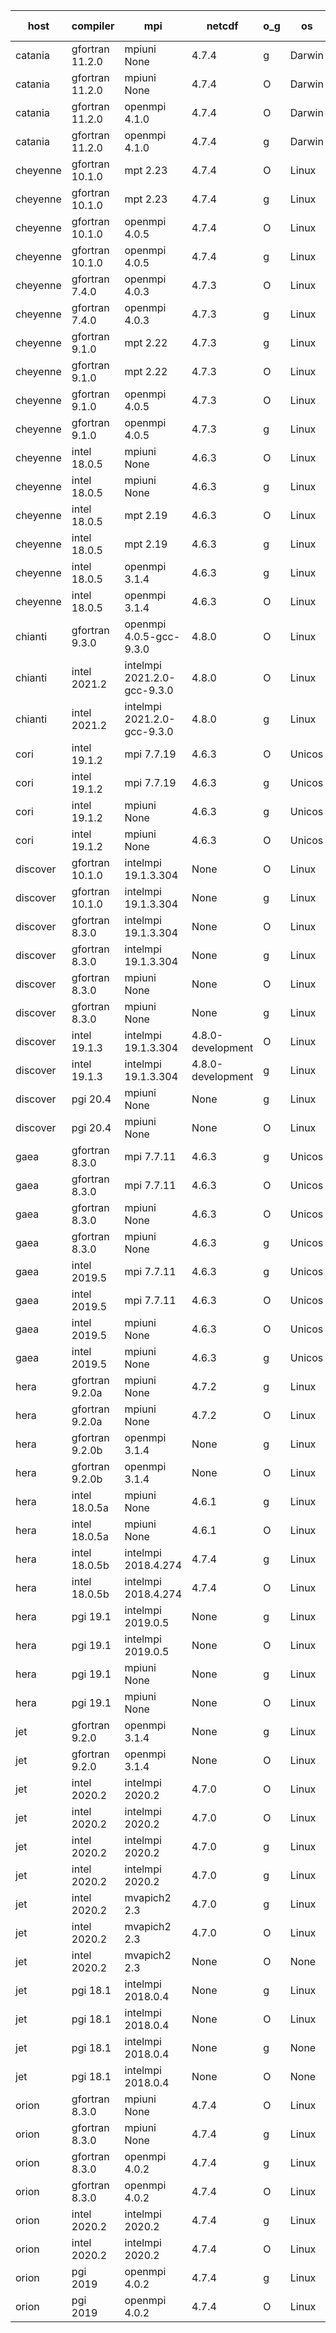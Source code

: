 

| host     | compiler                              | mpi                      | netcdf        | o_g        | os       | build       | u_pass          | u_fail          | s_pass            | s_fail            | e_pass             | e_fail             | nuopc_pass       | nuopc_fail       | artifacts link          |
|----------|---------------------------------------|--------------------------|---------------|------------|----------|-------------|-----------------|-----------------|-------------------|-------------------|--------------------|--------------------|------------------|------------------|-------------------------|
| catania | gfortran 11.2.0 | mpiuni None  | 4.7.4  | g | Darwin | PASS | None | None | None | None | None | None | None | None | <a href="https://github.com/esmf-org/esmf-test-artifacts/tree/055d490e3ffbda9ab7cad38d5d031ed5b9e7da87/develop/gfortran/11.2.0/g/mpiuni/None" target="_blank">055d490</a> | 
| catania | gfortran 11.2.0 | mpiuni None  | 4.7.4  | O | Darwin | PASS | 12319 | 0 | 8 | 0 | 43 | 0 | None | None | <a href="https://github.com/esmf-org/esmf-test-artifacts/tree/71cd1178faaa4e58fac4457c85cf226137b84159/develop/gfortran/11.2.0/O/mpiuni/None" target="_blank">71cd117</a> | 
| catania | gfortran 11.2.0 | openmpi 4.1.0  | 4.7.4  | O | Darwin | PASS | 13870 | 9 | 49 | 0 | 80 | 0 | 52 | 0 | <a href="https://github.com/esmf-org/esmf-test-artifacts/tree/aa5bf24cebd8942951b7a0366e070325d13f52b8/develop/gfortran/11.2.0/O/openmpi/4.1.0" target="_blank">aa5bf24</a> | 
| catania | gfortran 11.2.0 | openmpi 4.1.0  | 4.7.4  | g | Darwin | PASS | 13870 | 9 | 49 | 0 | 80 | 0 | 52 | 0 | <a href="https://github.com/esmf-org/esmf-test-artifacts/tree/89641adfcfc6fb810937e77f888e9250b9eaafca/develop/gfortran/11.2.0/g/openmpi/4.1.0" target="_blank">89641ad</a> | 
| cheyenne | gfortran 10.1.0 | mpt 2.23  | 4.7.4  | O | Linux | PASS | 13879 | 0 | 49 | 0 | 80 | 0 | 52 | 0 | <a href="https://github.com/esmf-org/esmf-test-artifacts/tree/d9ae58c5587da1b9c7dcca039ddb28269efa8c05/develop/gfortran/10.1.0/O/mpt/2.23" target="_blank">d9ae58c</a> | 
| cheyenne | gfortran 10.1.0 | mpt 2.23  | 4.7.4  | g | Linux | PASS | 13879 | 0 | 49 | 0 | 80 | 0 | 52 | 0 | <a href="https://github.com/esmf-org/esmf-test-artifacts/tree/c8a05dfb40ada5071abedfa64f24b19838f41670/develop/gfortran/10.1.0/g/mpt/2.23" target="_blank">c8a05df</a> | 
| cheyenne | gfortran 10.1.0 | openmpi 4.0.5  | 4.7.4  | O | Linux | PASS | 13879 | 0 | 49 | 0 | 80 | 0 | 52 | 0 | <a href="https://github.com/esmf-org/esmf-test-artifacts/tree/360c49c259eade01bb2da81a8f41bf177b98c888/develop/gfortran/10.1.0/O/openmpi/4.0.5" target="_blank">360c49c</a> | 
| cheyenne | gfortran 10.1.0 | openmpi 4.0.5  | 4.7.4  | g | Linux | PASS | 13879 | 0 | 49 | 0 | 80 | 0 | 52 | 0 | <a href="https://github.com/esmf-org/esmf-test-artifacts/tree/6bc0350504aa7280d698a7e2e72a191c3cc72f06/develop/gfortran/10.1.0/g/openmpi/4.0.5" target="_blank">6bc0350</a> | 
| cheyenne | gfortran 7.4.0 | openmpi 4.0.3  | 4.7.3  | O | Linux | PASS | 13879 | 0 | 49 | 0 | 80 | 0 | 52 | 0 | <a href="https://github.com/esmf-org/esmf-test-artifacts/tree/52c62df3363083fd23dbda4f2b889248722f9f20/develop/gfortran/7.4.0/O/openmpi/4.0.3" target="_blank">52c62df</a> | 
| cheyenne | gfortran 7.4.0 | openmpi 4.0.3  | 4.7.3  | g | Linux | PASS | 13879 | 0 | 49 | 0 | 80 | 0 | 52 | 0 | <a href="https://github.com/esmf-org/esmf-test-artifacts/tree/70b966d7123081143cf0cd335024d15c495ec19b/develop/gfortran/7.4.0/g/openmpi/4.0.3" target="_blank">70b966d</a> | 
| cheyenne | gfortran 9.1.0 | mpt 2.22  | 4.7.3  | g | Linux | PASS | 13879 | 0 | 49 | 0 | 80 | 0 | 52 | 0 | <a href="https://github.com/esmf-org/esmf-test-artifacts/tree/b15b04f5f0a958de81c1279f446761c0012533af/develop/gfortran/9.1.0/g/mpt/2.22" target="_blank">b15b04f</a> | 
| cheyenne | gfortran 9.1.0 | mpt 2.22  | 4.7.3  | O | Linux | PASS | 13879 | 0 | 49 | 0 | 80 | 0 | 52 | 0 | <a href="https://github.com/esmf-org/esmf-test-artifacts/tree/81f97ffa5c99916e1461f1e17176dabb00a5fca6/develop/gfortran/9.1.0/O/mpt/2.22" target="_blank">81f97ff</a> | 
| cheyenne | gfortran 9.1.0 | openmpi 4.0.5  | 4.7.3  | O | Linux | PASS | 13879 | 0 | 49 | 0 | 80 | 0 | 52 | 0 | <a href="https://github.com/esmf-org/esmf-test-artifacts/tree/9bac6e1db88f527085aac1250ca75a8c6895fd38/develop/gfortran/9.1.0/O/openmpi/4.0.5" target="_blank">9bac6e1</a> | 
| cheyenne | gfortran 9.1.0 | openmpi 4.0.5  | 4.7.3  | g | Linux | PASS | 13879 | 0 | 49 | 0 | 80 | 0 | 52 | 0 | <a href="https://github.com/esmf-org/esmf-test-artifacts/tree/f85b17d4d5e6a5095e043e5966afe98e31f15286/develop/gfortran/9.1.0/g/openmpi/4.0.5" target="_blank">f85b17d</a> | 
| cheyenne | intel 18.0.5 | mpiuni None  | 4.6.3  | O | Linux | PASS | None | None | None | None | None | None | None | None | <a href="https://github.com/esmf-org/esmf-test-artifacts/tree/cc2babbf3c741ef0ceb99d3152bd7c45bb84cada/develop/intel/18.0.5/O/mpiuni/None" target="_blank">cc2babb</a> | 
| cheyenne | intel 18.0.5 | mpiuni None  | 4.6.3  | g | Linux | PASS | None | None | None | None | None | None | None | None | <a href="https://github.com/esmf-org/esmf-test-artifacts/tree/f2acfdf2a67c00b88dece1aff423cd1875241a94/develop/intel/18.0.5/g/mpiuni/None" target="_blank">f2acfdf</a> | 
| cheyenne | intel 18.0.5 | mpt 2.19  | 4.6.3  | O | Linux | PASS | None | None | None | None | None | None | None | None | <a href="https://github.com/esmf-org/esmf-test-artifacts/tree/ee47c796965738ac211de8e340096904893f862d/develop/intel/18.0.5/O/mpt/2.19" target="_blank">ee47c79</a> | 
| cheyenne | intel 18.0.5 | mpt 2.19  | 4.6.3  | g | Linux | PASS | None | None | None | None | None | None | None | None | <a href="https://github.com/esmf-org/esmf-test-artifacts/tree/b0b0b08e16c15c3069289c6c9f7f8934884f2523/develop/intel/18.0.5/g/mpt/2.19" target="_blank">b0b0b08</a> | 
| cheyenne | intel 18.0.5 | openmpi 3.1.4  | 4.6.3  | g | Linux | PASS | None | None | None | None | None | None | None | None | <a href="https://github.com/esmf-org/esmf-test-artifacts/tree/d19c0fa97be142b6195c2525599a45ef606f90b8/develop/intel/18.0.5/g/openmpi/3.1.4" target="_blank">d19c0fa</a> | 
| cheyenne | intel 18.0.5 | openmpi 3.1.4  | 4.6.3  | O | Linux | PASS | None | None | None | None | None | None | None | None | <a href="https://github.com/esmf-org/esmf-test-artifacts/tree/40ced7ade332470104f860ea7feef46feadc8428/develop/intel/18.0.5/O/openmpi/3.1.4" target="_blank">40ced7a</a> | 
| chianti | gfortran 9.3.0 | openmpi 4.0.5-gcc-9.3.0  | 4.8.0  | O | Linux | PASS | None | None | None | None | None | None | None | None | <a href="https://github.com/esmf-org/esmf-test-artifacts/tree/e4ee9bb86d08f93d1104832c6df141ecc7690d20/develop/gfortran/9.3.0/O/openmpi/4.0.5-gcc-9.3.0" target="_blank">e4ee9bb</a> | 
| chianti | intel 2021.2 | intelmpi 2021.2.0-gcc-9.3.0  | 4.8.0  | O | Linux | PASS | 13879 | 0 | 49 | 0 | 80 | 0 | 52 | 0 | <a href="https://github.com/esmf-org/esmf-test-artifacts/tree/0c3c362d4e1720adf3e40bfba814fd8023dd2526/develop/intel/2021.2/O/intelmpi/2021.2.0-gcc-9.3.0" target="_blank">0c3c362</a> | 
| chianti | intel 2021.2 | intelmpi 2021.2.0-gcc-9.3.0  | 4.8.0  | g | Linux | PASS | 13879 | 0 | 49 | 0 | 80 | 0 | 52 | 0 | <a href="https://github.com/esmf-org/esmf-test-artifacts/tree/c4cb9f2707517a3d20e7ea53aa6ef711697e927f/develop/intel/2021.2/g/intelmpi/2021.2.0-gcc-9.3.0" target="_blank">c4cb9f2</a> | 
| cori | intel 19.1.2 | mpi 7.7.19  | 4.6.3  | O | Unicos | PASS | None | None | None | None | None | None | None | None | <a href="https://github.com/esmf-org/esmf-test-artifacts/tree/89dfc8beffafb1b2e3a067bd7b95063332a61075/develop/intel/19.1.2/O/mpi/7.7.19" target="_blank">89dfc8b</a> | 
| cori | intel 19.1.2 | mpi 7.7.19  | 4.6.3  | g | Unicos | PASS | None | None | None | None | None | None | None | None | <a href="https://github.com/esmf-org/esmf-test-artifacts/tree/b71b8b3f6f639be4b61f04a37c5e2999356da0e6/develop/intel/19.1.2/g/mpi/7.7.19" target="_blank">b71b8b3</a> | 
| cori | intel 19.1.2 | mpiuni None  | 4.6.3  | g | Unicos | PASS | None | None | None | None | None | None | None | None | <a href="https://github.com/esmf-org/esmf-test-artifacts/tree/a31345de2d575f834d3b66a27bb7d9f88f74f869/develop/intel/19.1.2/g/mpiuni/None" target="_blank">a31345d</a> | 
| cori | intel 19.1.2 | mpiuni None  | 4.6.3  | O | Unicos | PASS | None | None | None | None | None | None | None | None | <a href="https://github.com/esmf-org/esmf-test-artifacts/tree/18ca8edef3d8234ec9257aba39b1aa1aef478e0f/develop/intel/19.1.2/O/mpiuni/None" target="_blank">18ca8ed</a> | 
| discover | gfortran 10.1.0 | intelmpi 19.1.3.304  | None  | O | Linux | PASS | 13864 | 15 | 49 | 0 | 80 | 0 | 52 | 0 | <a href="https://github.com/esmf-org/esmf-test-artifacts/tree/896bd2fd420e2fc5064084800ce69926090678d3/develop/gfortran/10.1.0/O/intelmpi/19.1.3.304" target="_blank">896bd2f</a> | 
| discover | gfortran 10.1.0 | intelmpi 19.1.3.304  | None  | g | Linux | PASS | 13864 | 15 | 49 | 0 | 80 | 0 | 52 | 0 | <a href="https://github.com/esmf-org/esmf-test-artifacts/tree/566adc5b2d3bad7fa1b068837b2a78484b0c9d83/develop/gfortran/10.1.0/g/intelmpi/19.1.3.304" target="_blank">566adc5</a> | 
| discover | gfortran 8.3.0 | intelmpi 19.1.3.304  | None  | O | Linux | PASS | 13864 | 15 | 49 | 0 | 80 | 0 | 52 | 0 | <a href="https://github.com/esmf-org/esmf-test-artifacts/tree/36a612eaba92ef0c2df3874bbfa9d88fbedd82c0/develop/gfortran/8.3.0/O/intelmpi/19.1.3.304" target="_blank">36a612e</a> | 
| discover | gfortran 8.3.0 | intelmpi 19.1.3.304  | None  | g | Linux | PASS | 13864 | 15 | 49 | 0 | 80 | 0 | 52 | 0 | <a href="https://github.com/esmf-org/esmf-test-artifacts/tree/33af69f17d824a00a28a6bbdb2039dee4e68d338/develop/gfortran/8.3.0/g/intelmpi/19.1.3.304" target="_blank">33af69f</a> | 
| discover | gfortran 8.3.0 | mpiuni None  | None  | O | Linux | PASS | 12319 | 0 | 8 | 0 | 43 | 0 | None | None | <a href="https://github.com/esmf-org/esmf-test-artifacts/tree/fd282c3e37eb66e9da6081e7a218178fbd06963a/develop/gfortran/8.3.0/O/mpiuni/None" target="_blank">fd282c3</a> | 
| discover | gfortran 8.3.0 | mpiuni None  | None  | g | Linux | PASS | 12319 | 0 | 8 | 0 | 43 | 0 | None | None | <a href="https://github.com/esmf-org/esmf-test-artifacts/tree/80faa9d16d9b1cff0f97717e07c658718e75912f/develop/gfortran/8.3.0/g/mpiuni/None" target="_blank">80faa9d</a> | 
| discover | intel 19.1.3 | intelmpi 19.1.3.304  | 4.8.0-development  | O | Linux | PASS | 13879 | 0 | 49 | 0 | 80 | 0 | 52 | 0 | <a href="https://github.com/esmf-org/esmf-test-artifacts/tree/adb6bad47e33ad4b12099b03d64660b1d15bfd28/develop/intel/19.1.3/O/intelmpi/19.1.3.304" target="_blank">adb6bad</a> | 
| discover | intel 19.1.3 | intelmpi 19.1.3.304  | 4.8.0-development  | g | Linux | PASS | 13879 | 0 | 49 | 0 | 80 | 0 | 52 | 0 | <a href="https://github.com/esmf-org/esmf-test-artifacts/tree/a9be8f7aae81a561df8589be1a70bd0d220adb08/develop/intel/19.1.3/g/intelmpi/19.1.3.304" target="_blank">a9be8f7</a> | 
| discover | pgi 20.4 | mpiuni None  | None  | g | Linux | PASS | 11694 | 625 | 4 | 4 | 40 | 3 | None | None | <a href="https://github.com/esmf-org/esmf-test-artifacts/tree/284bd00df35a1c73d36b131289451e201a1a938e/develop/pgi/20.4/g/mpiuni/None" target="_blank">284bd00</a> | 
| discover | pgi 20.4 | mpiuni None  | None  | O | Linux | PASS | 11694 | 625 | 6 | 2 | 40 | 3 | None | None | <a href="https://github.com/esmf-org/esmf-test-artifacts/tree/6036c660f29628d6f320ed14326c07e3d03d60c3/develop/pgi/20.4/O/mpiuni/None" target="_blank">6036c66</a> | 
| gaea | gfortran 8.3.0 | mpi 7.7.11  | 4.6.3  | g | Unicos | PASS | 13878 | 1 | 49 | 0 | 80 | 0 | 47 | 5 | <a href="https://github.com/esmf-org/esmf-test-artifacts/tree/c048a7bad77e1a2db7c487b9624855b631b09df1/develop/gfortran/8.3.0/g/mpi/7.7.11" target="_blank">c048a7b</a> | 
| gaea | gfortran 8.3.0 | mpi 7.7.11  | 4.6.3  | O | Unicos | PASS | 13878 | 1 | 49 | 0 | 80 | 0 | 47 | 5 | <a href="https://github.com/esmf-org/esmf-test-artifacts/tree/84052eca57effd7150b3b3c905fe5bfd0aadc05f/develop/gfortran/8.3.0/O/mpi/7.7.11" target="_blank">84052ec</a> | 
| gaea | gfortran 8.3.0 | mpiuni None  | 4.6.3  | O | Unicos | PASS | 12319 | 0 | 8 | 0 | 43 | 0 | None | None | <a href="https://github.com/esmf-org/esmf-test-artifacts/tree/aa688da22600d7c404f415ffa9edee1cc5f634d3/develop/gfortran/8.3.0/O/mpiuni/None" target="_blank">aa688da</a> | 
| gaea | gfortran 8.3.0 | mpiuni None  | 4.6.3  | g | Unicos | PASS | 12319 | 0 | 8 | 0 | 43 | 0 | None | None | <a href="https://github.com/esmf-org/esmf-test-artifacts/tree/ff1ca997d238620f99b464fc6f19666f1ebdc3d9/develop/gfortran/8.3.0/g/mpiuni/None" target="_blank">ff1ca99</a> | 
| gaea | intel 2019.5 | mpi 7.7.11  | 4.6.3  | g | Unicos | PASS | 13864 | 15 | 49 | 0 | 80 | 0 | 47 | 5 | <a href="https://github.com/esmf-org/esmf-test-artifacts/tree/a183707b284687d2f4167dcbda39aaa009fdb5e6/develop/intel/2019.5/g/mpi/7.7.11" target="_blank">a183707</a> | 
| gaea | intel 2019.5 | mpi 7.7.11  | 4.6.3  | O | Unicos | PASS | 13864 | 15 | 49 | 0 | 80 | 0 | 47 | 5 | <a href="https://github.com/esmf-org/esmf-test-artifacts/tree/d6beae222ab271137a04dbf7f29e248678c32995/develop/intel/2019.5/O/mpi/7.7.11" target="_blank">d6beae2</a> | 
| gaea | intel 2019.5 | mpiuni None  | 4.6.3  | O | Unicos | PASS | 12304 | 15 | 8 | 0 | 43 | 0 | None | None | <a href="https://github.com/esmf-org/esmf-test-artifacts/tree/38903e233132d62d257ec4d83f5db9b750bd9a7f/develop/intel/2019.5/O/mpiuni/None" target="_blank">38903e2</a> | 
| gaea | intel 2019.5 | mpiuni None  | 4.6.3  | g | Unicos | PASS | 12304 | 15 | 8 | 0 | 43 | 0 | None | None | <a href="https://github.com/esmf-org/esmf-test-artifacts/tree/baeebe4ebefa8b191df0013a8903eb9c5f58b8fb/develop/intel/2019.5/g/mpiuni/None" target="_blank">baeebe4</a> | 
| hera | gfortran 9.2.0a | mpiuni None  | 4.7.2  | g | Linux | PASS | 12319 | 0 | 8 | 0 | 43 | 0 | None | None | <a href="https://github.com/esmf-org/esmf-test-artifacts/tree/27867bdb86dab7cea7dd24555e9d9453941b3ee6/develop/gfortran/9.2.0a/g/mpiuni/None" target="_blank">27867bd</a> | 
| hera | gfortran 9.2.0a | mpiuni None  | 4.7.2  | O | Linux | PASS | 12319 | 0 | 8 | 0 | 43 | 0 | None | None | <a href="https://github.com/esmf-org/esmf-test-artifacts/tree/74fccecdb1d04f084337d81cfb3968a7590885b7/develop/gfortran/9.2.0a/O/mpiuni/None" target="_blank">74fccec</a> | 
| hera | gfortran 9.2.0b | openmpi 3.1.4  | None  | g | Linux | PASS | 13879 | 0 | 49 | 0 | 80 | 0 | 52 | 0 | <a href="https://github.com/esmf-org/esmf-test-artifacts/tree/3ec00120c4ff84874c7b14880b5ce9e0f614689b/develop/gfortran/9.2.0b/g/openmpi/3.1.4" target="_blank">3ec0012</a> | 
| hera | gfortran 9.2.0b | openmpi 3.1.4  | None  | O | Linux | PASS | 13879 | 0 | 49 | 0 | 80 | 0 | 52 | 0 | <a href="https://github.com/esmf-org/esmf-test-artifacts/tree/72b8bfd73cbe2e2a327c8c64234a05c6f88f14c3/develop/gfortran/9.2.0b/O/openmpi/3.1.4" target="_blank">72b8bfd</a> | 
| hera | intel 18.0.5a | mpiuni None  | 4.6.1  | g | Linux | PASS | 12319 | 0 | 8 | 0 | 43 | 0 | None | None | <a href="https://github.com/esmf-org/esmf-test-artifacts/tree/ca2cff5434dc0b8642000f63ae74d64faf7026cb/develop/intel/18.0.5a/g/mpiuni/None" target="_blank">ca2cff5</a> | 
| hera | intel 18.0.5a | mpiuni None  | 4.6.1  | O | Linux | PASS | 12319 | 0 | 8 | 0 | 43 | 0 | None | None | <a href="https://github.com/esmf-org/esmf-test-artifacts/tree/757ae17ab3efcbd77db1cf5044c0a9d6355c8fc4/develop/intel/18.0.5a/O/mpiuni/None" target="_blank">757ae17</a> | 
| hera | intel 18.0.5b | intelmpi 2018.4.274  | 4.7.4  | g | Linux | PASS | 13879 | 0 | 49 | 0 | 80 | 0 | 52 | 0 | <a href="https://github.com/esmf-org/esmf-test-artifacts/tree/7693f03e2bef16ef26048fee2a071a84658f8d0b/develop/intel/18.0.5b/g/intelmpi/2018.4.274" target="_blank">7693f03</a> | 
| hera | intel 18.0.5b | intelmpi 2018.4.274  | 4.7.4  | O | Linux | PASS | 13879 | 0 | 49 | 0 | 80 | 0 | 52 | 0 | <a href="https://github.com/esmf-org/esmf-test-artifacts/tree/8948fd194cc378398e5d26fe36f7ff68c00d352e/develop/intel/18.0.5b/O/intelmpi/2018.4.274" target="_blank">8948fd1</a> | 
| hera | pgi 19.1 | intelmpi 2019.0.5  | None  | g | Linux | PASS | 13002 | 877 | None | None | None | None | None | None | <a href="https://github.com/esmf-org/esmf-test-artifacts/tree/f44a3d991968a3c573959ac58c14cdd02ebdfd83/develop/pgi/19.1/g/intelmpi/2019.0.5" target="_blank">f44a3d9</a> | 
| hera | pgi 19.1 | intelmpi 2019.0.5  | None  | O | Linux | PASS | 13050 | 829 | None | None | None | None | None | None | <a href="https://github.com/esmf-org/esmf-test-artifacts/tree/1b34b4f88015c746399c3d75bdba81eeb68b0ba2/develop/pgi/19.1/O/intelmpi/2019.0.5" target="_blank">1b34b4f</a> | 
| hera | pgi 19.1 | mpiuni None  | None  | g | Linux | PASS | 11694 | 625 | 4 | 4 | 40 | 3 | None | None | <a href="https://github.com/esmf-org/esmf-test-artifacts/tree/8fabee368170234878ff460c7d7ce6028946967f/develop/pgi/19.1/g/mpiuni/None" target="_blank">8fabee3</a> | 
| hera | pgi 19.1 | mpiuni None  | None  | O | Linux | PASS | 11694 | 625 | 6 | 2 | 40 | 3 | None | None | <a href="https://github.com/esmf-org/esmf-test-artifacts/tree/2235108cfe6618e3cb28e8e85a549f5ecd13924f/develop/pgi/19.1/O/mpiuni/None" target="_blank">2235108</a> | 
| jet | gfortran 9.2.0 | openmpi 3.1.4  | None  | g | Linux | PASS | 13879 | 0 | 49 | 0 | 80 | 0 | 52 | 0 | <a href="https://github.com/esmf-org/esmf-test-artifacts/tree/35eb9051b5df30bf368f262ce96bc1ab2b1e0c54/develop/gfortran/9.2.0/g/openmpi/3.1.4" target="_blank">35eb905</a> | 
| jet | gfortran 9.2.0 | openmpi 3.1.4  | None  | O | Linux | PASS | 13879 | 0 | 49 | 0 | 80 | 0 | 52 | 0 | <a href="https://github.com/esmf-org/esmf-test-artifacts/tree/305a8972aec3d21d1e619d9c7460cd4fa262557d/develop/gfortran/9.2.0/O/openmpi/3.1.4" target="_blank">305a897</a> | 
| jet | intel 2020.2 | intelmpi 2020.2  | 4.7.0  | O | Linux | FAIL | None | None | None | None | None | None | None | None | <a href="https://github.com/esmf-org/esmf-test-artifacts/tree/1e1a2926006a54c0960a2709a9962199f10e4e1d/develop/intel/2020.2/O/intelmpi/2020.2" target="_blank">1e1a292</a> | 
| jet | intel 2020.2 | intelmpi 2020.2  | 4.7.0  | O | Linux | PASS | 13879 | 0 | 49 | 0 | 80 | 0 | 52 | 0 | <a href="https://github.com/esmf-org/esmf-test-artifacts/tree/1e1a2926006a54c0960a2709a9962199f10e4e1d/develop/intel/2020.2/O/intelmpi/2020.2" target="_blank">1e1a292</a> | 
| jet | intel 2020.2 | intelmpi 2020.2  | 4.7.0  | g | Linux | FAIL | None | None | None | None | None | None | None | None | <a href="https://github.com/esmf-org/esmf-test-artifacts/tree/6fd2d449b2ba9a6efd88494775b7ca095dc2481c/develop/intel/2020.2/g/intelmpi/2020.2" target="_blank">6fd2d44</a> | 
| jet | intel 2020.2 | intelmpi 2020.2  | 4.7.0  | g | Linux | PASS | 13879 | 0 | 49 | 0 | 80 | 0 | 52 | 0 | <a href="https://github.com/esmf-org/esmf-test-artifacts/tree/6fd2d449b2ba9a6efd88494775b7ca095dc2481c/develop/intel/2020.2/g/intelmpi/2020.2" target="_blank">6fd2d44</a> | 
| jet | intel 2020.2 | mvapich2 2.3  | 4.7.0  | g | Linux | FAIL | None | None | None | None | None | None | None | None | <a href="https://github.com/esmf-org/esmf-test-artifacts/tree/3259871b413f7f4544b1ff7921d597ba0312e812/develop/intel/2020.2/g/mvapich2/2.3" target="_blank">3259871</a> | 
| jet | intel 2020.2 | mvapich2 2.3  | 4.7.0  | O | Linux | FAIL | None | None | None | None | None | None | None | None | <a href="https://github.com/esmf-org/esmf-test-artifacts/tree/dda3b8714332ebdc617cb7324ce6258f78ab51a5/develop/intel/2020.2/O/mvapich2/2.3" target="_blank">dda3b87</a> | 
| jet | intel 2020.2 | mvapich2 2.3  | None  | O | None | FAIL | None | None | None | None | None | None | None | None | <a href="https://github.com/esmf-org/esmf-test-artifacts/tree/122554e29ab22b451f8d4d882da647a895cb42cc/develop/intel/2020.2/O/mvapich2/2.3" target="_blank">122554e</a> | 
| jet | pgi 18.1 | intelmpi 2018.0.4  | None  | g | Linux | FAIL | None | None | None | None | None | None | None | None | <a href="https://github.com/esmf-org/esmf-test-artifacts/tree/7960ec3b8db57e13546515fe87f89faa261817f8/develop/pgi/18.1/g/intelmpi/2018.0.4" target="_blank">7960ec3</a> | 
| jet | pgi 18.1 | intelmpi 2018.0.4  | None  | O | Linux | FAIL | None | None | None | None | None | None | None | None | <a href="https://github.com/esmf-org/esmf-test-artifacts/tree/b7859ebc205a013b8ae33e19548b5d2d0274dd27/develop/pgi/18.1/O/intelmpi/2018.0.4" target="_blank">b7859eb</a> | 
| jet | pgi 18.1 | intelmpi 2018.0.4  | None  | g | None | FAIL | None | None | None | None | None | None | None | None | <a href="https://github.com/esmf-org/esmf-test-artifacts/tree/bb4462373bd093a51ff1552874bc6265dfd9b8fa/develop/pgi/18.1/g/intelmpi/2018.0.4" target="_blank">bb44623</a> | 
| jet | pgi 18.1 | intelmpi 2018.0.4  | None  | O | None | FAIL | None | None | None | None | None | None | None | None | <a href="https://github.com/esmf-org/esmf-test-artifacts/tree/891664d415702a7c13afec2d7af960ee7b911aac/develop/pgi/18.1/O/intelmpi/2018.0.4" target="_blank">891664d</a> | 
| orion | gfortran 8.3.0 | mpiuni None  | 4.7.4  | O | Linux | PASS | 12319 | 0 | 8 | 0 | 43 | 0 | None | None | <a href="https://github.com/esmf-org/esmf-test-artifacts/tree/3e547f1af40565174d2c8c54b9eea334349052c0/develop/gfortran/8.3.0/O/mpiuni/None" target="_blank">3e547f1</a> | 
| orion | gfortran 8.3.0 | mpiuni None  | 4.7.4  | g | Linux | PASS | 12319 | 0 | 8 | 0 | 43 | 0 | None | None | <a href="https://github.com/esmf-org/esmf-test-artifacts/tree/1dc7929d7e2213963edbc5d8466e6377158d6d39/develop/gfortran/8.3.0/g/mpiuni/None" target="_blank">1dc7929</a> | 
| orion | gfortran 8.3.0 | openmpi 4.0.2  | 4.7.4  | g | Linux | PASS | 13879 | 0 | 49 | 0 | 80 | 0 | 52 | 0 | <a href="https://github.com/esmf-org/esmf-test-artifacts/tree/3bcaab076ed84ac7b525ad96f37d2d67362b46e6/develop/gfortran/8.3.0/g/openmpi/4.0.2" target="_blank">3bcaab0</a> | 
| orion | gfortran 8.3.0 | openmpi 4.0.2  | 4.7.4  | O | Linux | PASS | 13879 | 0 | 49 | 0 | 80 | 0 | 52 | 0 | <a href="https://github.com/esmf-org/esmf-test-artifacts/tree/f8a81b902ac713ed502926c62f5a6cd067a8634b/develop/gfortran/8.3.0/O/openmpi/4.0.2" target="_blank">f8a81b9</a> | 
| orion | intel 2020.2 | intelmpi 2020.2  | 4.7.4  | g | Linux | PASS | 13879 | 0 | 49 | 0 | 80 | 0 | 52 | 0 | <a href="https://github.com/esmf-org/esmf-test-artifacts/tree/ca1c88414a949a1c15695c2891b2d0eb1e4bbc12/develop/intel/2020.2/g/intelmpi/2020.2" target="_blank">ca1c884</a> | 
| orion | intel 2020.2 | intelmpi 2020.2  | 4.7.4  | O | Linux | PASS | 13879 | 0 | 49 | 0 | 80 | 0 | 52 | 0 | <a href="https://github.com/esmf-org/esmf-test-artifacts/tree/a20033d1a3d610ab9dcbea3d9eaf22a22745c444/develop/intel/2020.2/O/intelmpi/2020.2" target="_blank">a20033d</a> | 
| orion | pgi 2019 | openmpi 4.0.2  | 4.7.4  | g | Linux | PASS | None | None | None | None | None | None | None | None | <a href="https://github.com/esmf-org/esmf-test-artifacts/tree/8a239f217daed495dfaff3f3242ab6d870ad8843/develop/pgi/2019/g/openmpi/4.0.2" target="_blank">8a239f2</a> | 
| orion | pgi 2019 | openmpi 4.0.2  | 4.7.4  | O | Linux | PASS | 13032 | 847 | 37 | 12 | 68 | 12 | 10 | 42 | <a href="https://github.com/esmf-org/esmf-test-artifacts/tree/b1744c5aac9b3d3ce1249fb7368f068d7cf3d29b/develop/pgi/2019/O/openmpi/4.0.2" target="_blank">b1744c5</a> | 
